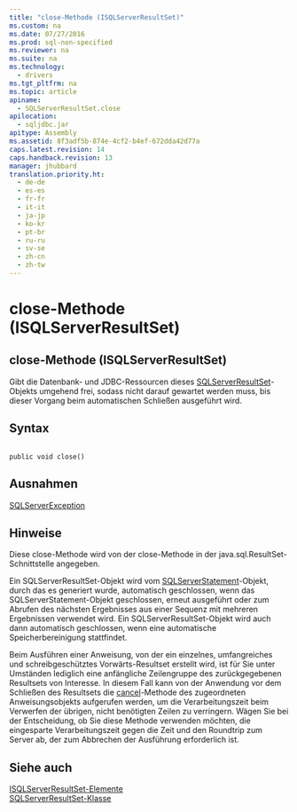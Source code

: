 ```yaml
---
title: "close-Methode (ISQLServerResultSet)"
ms.custom: na
ms.date: 07/27/2016
ms.prod: sql-non-specified
ms.reviewer: na
ms.suite: na
ms.technology: 
  - drivers
ms.tgt_pltfrm: na
ms.topic: article
apiname: 
  - SQLServerResultSet.close
apilocation: 
  - sqljdbc.jar
apitype: Assembly
ms.assetid: 8f3adf5b-874e-4cf2-b4ef-672dda42d77a
caps.latest.revision: 14
caps.handback.revision: 13
manager: jhubbard
translation.priority.ht: 
  - de-de
  - es-es
  - fr-fr
  - it-it
  - ja-jp
  - ko-kr
  - pt-br
  - ru-ru
  - sv-se
  - zh-cn
  - zh-tw
---
```

# close-Methode (ISQLServerResultSet)
    
## close\-Methode \(ISQLServerResultSet\)  
 Gibt die Datenbank\- und JDBC\-Ressourcen dieses [SQLServerResultSet](../content/SQLServerResultSet-Class.md)\-Objekts umgehend frei, sodass nicht darauf gewartet werden muss, bis dieser Vorgang beim automatischen Schließen ausgeführt wird.  
  
## Syntax  
  
```  
  
public void close()  
```  
  
## Ausnahmen  
 [SQLServerException](../content/SQLServerException-Class.md)  
  
## Hinweise  
 Diese close\-Methode wird von der close\-Methode in der java.sql.ResultSet\-Schnittstelle angegeben.  
  
 Ein SQLServerResultSet\-Objekt wird vom [SQLServerStatement](../content/SQLServerStatement-Class.md)\-Objekt, durch das es generiert wurde, automatisch geschlossen, wenn das SQLServerStatement\-Objekt geschlossen, erneut ausgeführt oder zum Abrufen des nächsten Ergebnisses aus einer Sequenz mit mehreren Ergebnissen verwendet wird. Ein SQLServerResultSet\-Objekt wird auch dann automatisch geschlossen, wenn eine automatische Speicherbereinigung stattfindet.  
  
 Beim Ausführen einer Anweisung, von der ein einzelnes, umfangreiches und schreibgeschütztes Vorwärts\-Resultset erstellt wird, ist für Sie unter Umständen lediglich eine anfängliche Zeilengruppe des zurückgegebenen Resultsets von Interesse. In diesem Fall kann von der Anwendung vor dem Schließen des Resultsets die [cancel](../content/cancel-Method--SQLServerStatement-.md)\-Methode des zugeordneten Anweisungsobjekts aufgerufen werden, um die Verarbeitungszeit beim Verwerfen der übrigen, nicht benötigten Zeilen zu verringern. Wägen Sie bei der Entscheidung, ob Sie diese Methode verwenden möchten, die eingesparte Verarbeitungszeit gegen die Zeit und den Roundtrip zum Server ab, der zum Abbrechen der Ausführung erforderlich ist.  
  
## Siehe auch  
 [ISQLServerResultSet-Elemente](../content/SQLServerResultSet-Members.md)   
 [SQLServerResultSet-Klasse](../content/SQLServerResultSet-Class.md)  
  
  